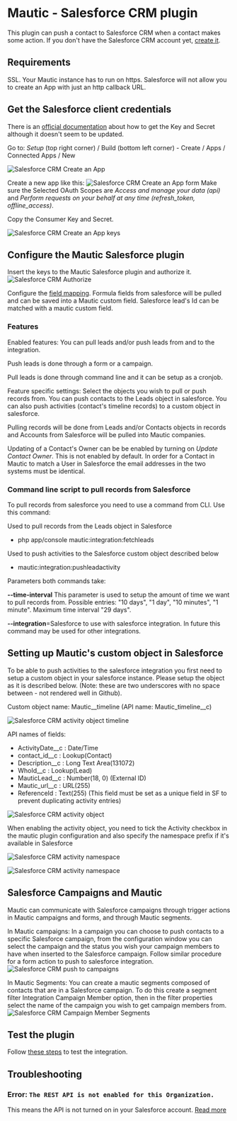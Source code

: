 # Mautic - Salesforce CRM plugin

This plugin can push a contact to Salesforce CRM when a contact makes some action. If you don't have the Salesforce CRM account yet, [create it](http://www.salesforce.com/).

## Requirements

SSL. Your Mautic instance has to run on https. Salesforce will not allow you to create an App with just an http callback URL.

## Get the Salesforce client credentials

There is an [official documentation](http://feedback.uservoice.com/knowledgebase/articles/235661-get-your-key-and-secret-from-salesforce) about how to get the Key and Secret although it doesn't seem to be updated.

Go to: *Setup* (top right corner) / Build (bottom left corner) - Create / Apps / Connected Apps / New

![Salesforce CRM Create an App](./../plugins/media/plugins-salesforce-create-app.png "Salesforce CRM Create an App")

Create a new app like this:
![Salesforce CRM Create an App form](./../plugins/media/plugins-salesforce-create-app-form.png "Salesforce CRM Create an App form")
Make sure the Selected OAuth Scopes are *Access and manage your data (api)* and *Perform requests on your behalf at any time (refresh_token, offline_access)*.

Copy the Consumer Key and Secret.

![Salesforce CRM Create an App keys](./../plugins/media/plugins-salesforce-create-app-keys.png "Salesforce CRM Create an App key")

## Configure the Mautic Salesforce plugin

Insert the keys to the Mautic Salesforce plugin and authorize it.
![Salesforce CRM Authorize](./../plugins/media/plugins-salesforce-authorize.png "Salesforce CRM Authorize")

Configure the [field mapping](./../plugins/field_mapping.html).
Formula fields from salesforce will be pulled and can be saved into a Mautic custom field.
Salesforce lead's Id can be matched with a mautic custom field.

### Features
Enabled features:
You can pull leads and/or push leads from and to the integration.

Push leads is done through a form or a campaign.

Pull leads is done through command line and it can be setup as a cronjob.

Feature specific settings:
Select the objects you wish to pull or push records from. You can push contacts to the Leads object in salesforce. You can also push activities (contact's timeline records) to a custom object in salesforce.

Pulling records will be done from Leads and/or Contacts objects in records and Accounts from Salesforce will be pulled into Mautic companies.

Updating of a Contact's Owner can be be enabled by turning on *Update Contact Owner*. This is not enabled by default. In order for a Contact in Mautic to match a User in Salesforce the email addresses in the two systems must be identical.

### Command line script to pull records from Salesforce
To pull records from salesforce you need to use a command from CLI. Use this command:

Used to pull records from the Leads object in Salesforce

- php app/console mautic:integration:fetchleads

Used to push activities to the Salesforce custom object described below
 - mautic:integration:pushleadactivity

Parameters both commands take:

**--time-interval** This parameter is used to setup the amount of time we want to pull records from. Possible entries: "10 days", "1 day", "10 minutes", "1 minute".  Maximum time interval "29 days".

**--integration**=Salesforce  to use with salesforce integration.  In future this command may be used for other integrations.

## Setting up Mautic's custom object in Salesforce
To be able to push activities to the salesforce integration you first need to setup a custom object in your salesforce instance. Please setup the object as it is described below.  (Note: these are two underscores with no space between - not rendered well in Github).

Custom object name: Mautic\__timeline (API  name: Mautic_timeline\__c)

![Salesforce CRM activity object timeline](./../plugins/media/plugins-salesforce-timeline.png "Salesforce CRM activity object")

API names of fields:
- ActivityDate\__c : Date/Time
- contact_id\__c : Lookup(Contact)
- Description\__c  : Long Text Area(131072)
- WhoId\__c : Lookup(Lead)
- MauticLead\__c : Number(18, 0) (External ID)
- Mautic_url\__c : URL(255)
- ReferenceId     : Text(255) (This field must be set as a unique field in SF to prevent duplicating activity entries)

![Salesforce CRM activity object](./../plugins/media/plugins-salesforce-object.png "Salesforce CRM activity object")

When enabling the activity object, you need to tick the Activity checkbox in the mautic plugin configuration and also specify the namespace prefix if it's available in Salesforce

![Salesforce CRM activity namespace](./../plugins/media/plugins-salesforce-activity-setup.png "Salesforce CRM activity object")

![Salesforce CRM activity namespace](./../plugins/media/plugins-salesforce-activity-namespace.png "Salesforce CRM activity object")


## Salesforce Campaigns and Mautic
Mautic can communicate with Salesforce campaigns through trigger actions in Mautic campaigns and forms, and through Mautic segments.

In Mautic campaigns:
In a campaign you can choose to push contacts to a specific Salesforce campaign, from the configuration window you can select the campaign and the status you wish your campaign members to have when inserted to the Salesforce campaign.  Follow similar procedure for a form action to push to salesforce integration.
![Salesforce CRM push to campaigns](./../plugins/media/plugins-salesforce-campaigns.png "Salesforce CRM push to campaigns")

In Mautic Segments:
You can create a mautic segments composed of contacts that are in a Salesforce campaign. To do this create a segment filter Integration Campaign Member option, then in the filter properties select the name of the campaign you wish to get campaign members from.
![Salesforce CRM Campaign Member Segments](./../plugins/media/plugins-salesforce-campaign-member-segments.png "Salesforce CRM campaign member segments")
## Test the plugin

Follow [these steps](./../plugins/integration_test.html) to test the integration.

## Troubleshooting

### Error: `The REST API is not enabled for this Organization.`

This means the API is not turned on in your Salesforce account. [Read more](https://help.salesforce.com/apex/HTViewHelpDoc?id=admin_userperms.htm&language=en)
